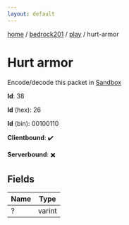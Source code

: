 ```yaml
---
layout: default
---
```


[home](/)  /  [bedrock201](/protocol/bedrock201)  /  [play](/protocol/bedrock201/play)  /  hurt-armor

# Hurt armor

Encode/decode this packet in [Sandbox](../../../sandbox/bedrock201#play.hurt_armor)

**Id**: 38

**Id** (hex): 26

**Id** (bin): 00100110

**Clientbound**: ✔️

**Serverbound**: ✖️

## Fields

Name | Type
---|---
? | varint

